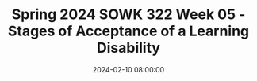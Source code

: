 ---
layout: single_presentation
name: spring-2024-sowk-322-week-05-stages-of-acceptance-of-a-learning-disability.md
title: "Spring 2024 SOWK 322 Week 05 - Stages of Acceptance of a Learning Disability"
date: 2024-02-10 08:00:00
presentation_id: HJoc3N
permalink: /presentations/HJoc3N/
redirect_from:
  - /presentations/HJoc3N/spring-2024-sowk-322-week-05-stages-of-acceptance-of-a-learning-disability
slides: 
  - slide_name: deck-12181-large-0.jpeg
    slide_text: >
      <p>SOWK 322 Week 05
      Stages of Acceptance of a Learning Disability
      Heritage University Spring 2024 Jacob Campbell, Ph.D. LICSW at Heritage University</p>
      
  - slide_name: deck-12181-large-1.jpeg
    slide_text: >
      <p>Plan for Week Five Lecture A Short Video Week 5 t sks
      a
      Le rning Dis bility
      a
      a
      a
      a
      a
      St ges of Accept nce of</p>
      
  - slide_name: deck-12181-large-2.jpeg
    slide_text: >
      <p>Tasks
      You Ar Aree Not Alone For Parents When They Learn Their Child Has a Disability by Patricia McGill Smith
      For Week Five
      the child’s problem. Anger can also color communication between husband and wife or with grandparents or significant others in the family. Early on, it seems that the anger is so intense that it touches almost anyone, because it is triggered by the feelings of grief and inexplicable loss that one does not know how to explain or deal with.
      During this period of time… so many different feelings can flood the mind and the heart… If you have recently learned that your child is developmentally delayed or has a disability (which may or may not be completely defined), this message may be for you. It is written from the personal perspective of a parent who has shared this experience and all that goes with it. When parents learn about any difficulty or problem in their child’s development, this information comes as a tremendous blow. The day my child was diagnosed as having a disability, I was devastated—and so confused that I recall little else about those first days other than the heartbreak. Another parent described this event as a “black sack” being pulled down over her head, blocking her ability to hear, see, and think in normal ways. Another parent described the trauma as “having a knife stuck” in her heart. Perhaps these descriptions seem a bit dramatic, yet it has been my experience that they may not sufficiently describe the many
      emotions that flood parents’ minds and hearts when they receive any bad news about their child. Many things can be done to help yourself through this period of trauma. That is what this paper is all about. In order to talk about some of the good things that can happen to alleviate the anxiety, let us first take a look at some of the reactions that occur.
      Common Reactions On learning that their child may have a disability, most parents react in ways that have been shared by all parents before them who have also been faced with this disappointment and this enormous challenge. One of the first reactions is denial—“This cannot be happening to me, to my child, to our family.” Denial rapidly merges with anger, which may be directed toward the medical personnel who were involved in providing the information about
      Fear is another immediate response. People often fear the unknown more than they fear the known. Having the complete diagnosis and some knowledge of the child’s future prospects can be easier than uncertainty. In either case, however, fear of the future is a common emotion: “What is going to happen to this child when he is five years old, when he is twelve, when he is twenty-one? What is going to happen to this child when I am gone?” Then other questions arise: “Will he ever learn? Will he ever go to college? Will he or she have the capability of loving and living and laughing and doing all the things that we had planned?”
      Watch Epler (2018)
      Other unknowns also inspire fear. Parents fear that the child’s condition will be the very worst it possibly could be. Over the years, I have spoken with so many parents who said that their first thoughts were totally bleak. One expects the worst. Memories return of persons with disabilities one has known. Sometimes there is guilt over some
      McGill Smith (n.d.) 2
      Reply
      You Are Not Alon
      1 of 6
      • • • • •
      Ch pter 8 Re ding Discussion Topics Re lecting on Articles bout Supports Onset of Dis bility During the Course of Dis bility Developing Accept nce Rel ted to Outcome</p>
      
  - slide_name: deck-12181-large-3.jpeg
    slide_text: >
      <p>Stages of Acceptance of a Learning Disability Higgins et al. (2002) • St ge One: Aw reness of
      Di erence
      • St ge Two: The L beling Event • St ge Three: Underst nding/Negoti ting the L bel • St ge Four: Comp rtment liz tion
      • St ge Five: Tr nsform tion</p>
      
  - slide_name: deck-12181-large-4.jpeg
    slide_text: >
      <p>$$$$
      Student Example Him learning to understand his needs and prepare for life</p>
      
  - slide_name: deck-12181-large-5.jpeg
    slide_text: >
      <p>Reference Epler, M. B. (2018). 3 w ys to be better lly in the workpl ce [Video]. TED. https:// www.ted.com/t lks/melind _bri n <em>epler_3_w ys_to_be</em> <em>better</em> lly_in_the_workpl ce Higgins, E. L., R skind, M. H., Goldberg, R. J., &amp; Herm n, K. L. (2002). St ges of ccept nce of le rning dis bility: The imp ct of l beling. Le rning Dis bility Qu rterly, 25(1), 3-18. https:// doi.org/10.2307/1511187 McGill Smith, P. (n.d.). You re not lone: For p rents when they le rn th t their child h s dis bility. Center for P rent Inform tion &amp; Resources. https://www.p rentcenterhub.org/ not lone/ Rothm n, J. (2018). Soci l work pr ctice cross dis bility (2nd ed.). Routledge.

      Smith, M. (2023, October 17). Illness nd dis bility: Living well with dis bility. HelpGuide. https://www.helpguide.org/ rticles/he lthy-living/living-well-with- -dis bility.htm</p>
      
presentation_description: >
  <p>In week five, we start engaging with the lived experience of persons with disabilities. My lecture video discusses the stages of acceptance of a learning disability (Higgins et al., 2002). Rothman (2018) provides several impactful personal accounts of people with disabilities sharing about the start of their disability, how it progresses, and some of the consequences. During this unit, you will learn the following:</p>
  <ul>
  <li>Identify different time periods in which disability can begin</li>
  <li>Identify variations in the course of the progression of disability</li>
  <li>Identify outcomes associated with disability</li>
  <li>Identify supports that might be available at all stages of onset, course, and outcome</li>
  </ul>
  
downloadable_slides: deck-12181.pdf
slides_count: 6
header:
  teaser: deck-12181-thumb-0.jpeg
presentation_video:
location: "Heritage University"
tags:
  - Heritage University
  - BASW Program
  - SOWK 322
---